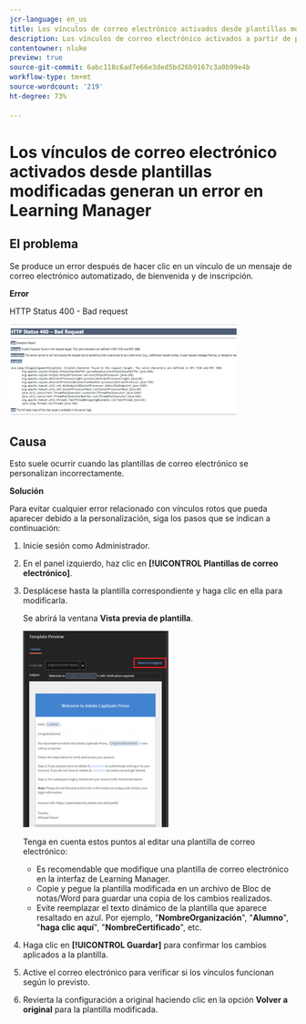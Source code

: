 ```yaml
---
jcr-language: en_us
title: Los vínculos de correo electrónico activados desde plantillas modificadas generan un error en Learning Manager
description: Los vínculos de correo electrónico activados a partir de plantillas modificadas generan un error en Adobe Learning Manager
contentowner: nluke
preview: true
source-git-commit: 6abc118c6ad7e66e3ded5bd26b9167c3a0b99e4b
workflow-type: tm+mt
source-wordcount: '219'
ht-degree: 73%

---
```




# Los vínculos de correo electrónico activados desde plantillas modificadas generan un error en Learning Manager

## El problema

Se produce un error después de hacer clic en un vínculo de un mensaje de correo electrónico automatizado, de bienvenida y de inscripción.

**Error**

HTTP Status 400 - Bad request

![](assets/email-404.png)

## Causa

Esto suele ocurrir cuando las plantillas de correo electrónico se personalizan incorrectamente.

**Solución**

Para evitar cualquier error relacionado con vínculos rotos que pueda aparecer debido a la personalización, siga los pasos que se indican a continuación:

1. Inicie sesión como Administrador.
1. En el panel izquierdo, haz clic en **[!UICONTROL Plantillas de correo electrónico]**.

1. Desplácese hasta la plantilla correspondiente y haga clic en ella para modificarla.

   Se abrirá la ventana **Vista previa de plantilla**.

   ![](assets/email-template.png)

   Tenga en cuenta estos puntos al editar una plantilla de correo electrónico:

   * Es recomendable que modifique una plantilla de correo electrónico en la interfaz de Learning Manager.
   * Copie y pegue la plantilla modificada en un archivo de Bloc de notas/Word para guardar una copia de los cambios realizados.
   * Evite reemplazar el texto dinámico de la plantilla que aparece resaltado en azul. Por ejemplo, &quot;**NombreOrganización**&quot;, &quot;**Alumno**&quot;, &quot;**haga clic aquí**&quot;, &quot;**NombreCertificado**&quot;, etc.

1. Haga clic en **[!UICONTROL Guardar]** para confirmar los cambios aplicados a la plantilla.
1. Active el correo electrónico para verificar si los vínculos funcionan según lo previsto.
1. Revierta la configuración a original haciendo clic en la opción **Volver a original** para la plantilla modificada.
